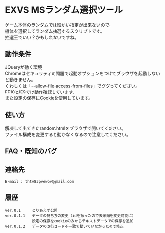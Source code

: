 EXVS MSランダム選択ツール
======================
ゲーム本体のランダムでは細かい指定が出来ないので、  
機体を選択してランダム抽選するスクリプトです。  
抽選王でいい？かもしれないですね。  
 
動作条件
------
JQueryが動く環境  
Chromeはセキュリティの問題で起動オプションをつけてブラウザを起動しないと動きません。  
くわしくは「--allow-file-access-from-files」でググってください。  
FF10とIE9では動作確認しています。  
また設定の保存にCookieを使用しています。  


使い方
----------------
解凍して出てきたrandom.htmlをブラウザで開いてください。  
ファイル構成を変更すると動かなくなるので注意してください。  


FAQ・既知のバグ
----------------

連絡先
----------------
	E-mail : thtv83pvewov@gmail.com

履歴
----------------
	ver.0.1		とりあえず公開
	ver.0.1.1	データの持ち方の変更（idを振ったので表示順を変更可能に）
				設定の保存をcookieのみからテキストデータでの保存を追加
	ver.0.1.2	データの改行コード不一致で動いていなかったので修正